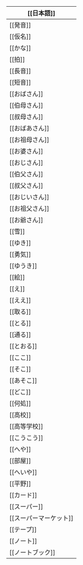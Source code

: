 
| [[日本語]]       |
| ------------- |
| [[発音]]        |
| [[仮名]]        |
| [[かな]]        |
| [[拍]]         |
| [[長音]]        |
| [[短音]]        |
| [[おばさん]]      |
| [[伯母さん]]      |
| [[叔母さん]]      |
| [[おばあさん]]     |
| [[お祖母さん]]     |
| [[お婆さん]]      |
| [[おじさん]]      |
| [[伯父さん]]      |
| [[叔父さん]]      |
| [[おじいさん]]     |
| [[お祖父さん]]     |
| [[お爺さん]]      |
| [[雪]]         |
| [[ゆき]]        |
| [[勇気]]        |
| [[ゆうき]]       |
| [[絵]]         |
| [[え]]         |
| [[ええ]]        |
| [[取る]]        |
| [[とる]]        |
| [[通る]]        |
| [[とおる]]       |
| [[ここ]]        |
| [[そこ]]        |
| [[あそこ]]       |
| [[どこ]]        |
| [[何処]]        |
| [[高校]]        |
| [[高等学校]]      |
| [[こうこう]]      |
| [[へや]]        |
| [[部屋]]        |
| [[へいや]]       |
| [[平野]]        |
| [[カード]]       |
| [[スーパー]]      |
| [[スーパーマーケット]] |
| [[テープ]]       |
| [[ノート]]       |
| [[ノートブック]]    |
